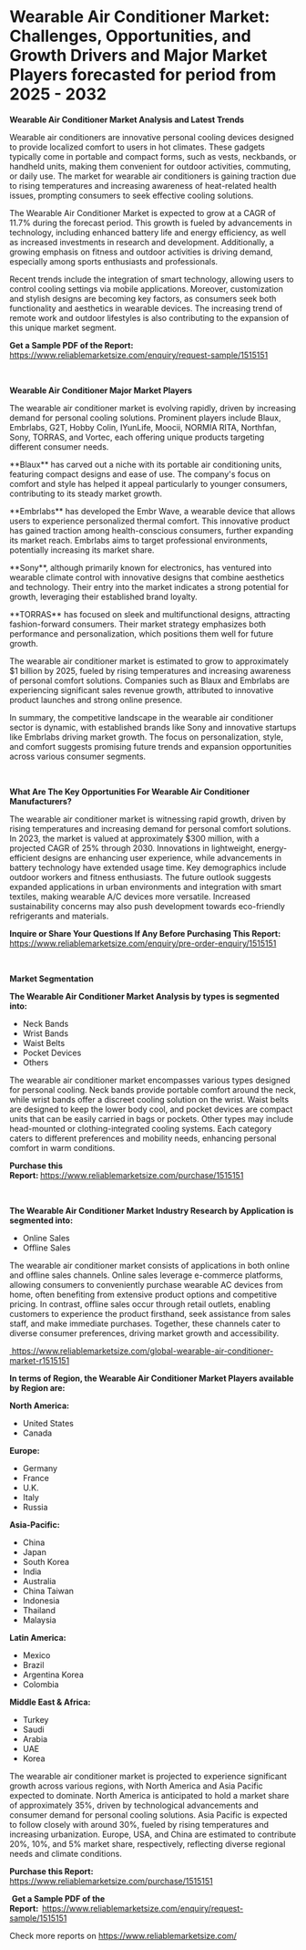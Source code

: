 <p><h1>Wearable Air Conditioner Market: Challenges, Opportunities, and Growth Drivers and Major Market Players forecasted for period from 2025 - 2032</h1></p><p><strong>Wearable Air Conditioner Market Analysis and Latest Trends</strong></p>
<p><p>Wearable air conditioners are innovative personal cooling devices designed to provide localized comfort to users in hot climates. These gadgets typically come in portable and compact forms, such as vests, neckbands, or handheld units, making them convenient for outdoor activities, commuting, or daily use. The market for wearable air conditioners is gaining traction due to rising temperatures and increasing awareness of heat-related health issues, prompting consumers to seek effective cooling solutions.</p><p>The Wearable Air Conditioner Market is expected to grow at a CAGR of 11.7% during the forecast period. This growth is fueled by advancements in technology, including enhanced battery life and energy efficiency, as well as increased investments in research and development. Additionally, a growing emphasis on fitness and outdoor activities is driving demand, especially among sports enthusiasts and professionals. </p><p>Recent trends include the integration of smart technology, allowing users to control cooling settings via mobile applications. Moreover, customization and stylish designs are becoming key factors, as consumers seek both functionality and aesthetics in wearable devices. The increasing trend of remote work and outdoor lifestyles is also contributing to the expansion of this unique market segment.</p></p>
<p><strong>Get a Sample PDF of the Report:&nbsp;</strong> <a href="https://www.reliablemarketsize.com/enquiry/request-sample/1515151?utm_campaign=1898&utm_medium=2&utm_source=Github&utm_content=ia&utm_term=08022025&utm_id=wearable-air-conditioner">https://www.reliablemarketsize.com/enquiry/request-sample/1515151</a></p>
<p>&nbsp;</p>
<p><strong>Wearable Air Conditioner Major Market Players</strong></p>
<p><p>The wearable air conditioner market is evolving rapidly, driven by increasing demand for personal cooling solutions. Prominent players include Blaux, Embrlabs, G2T, Hobby Colin, IYunLife, Moocii, NORMIA RITA, Northfan, Sony, TORRAS, and Vortec, each offering unique products targeting different consumer needs.</p><p>**Blaux** has carved out a niche with its portable air conditioning units, featuring compact designs and ease of use. The company's focus on comfort and style has helped it appeal particularly to younger consumers, contributing to its steady market growth.</p><p>**Embrlabs** has developed the Embr Wave, a wearable device that allows users to experience personalized thermal comfort. This innovative product has gained traction among health-conscious consumers, further expanding its market reach. Embrlabs aims to target professional environments, potentially increasing its market share.</p><p>**Sony**, although primarily known for electronics, has ventured into wearable climate control with innovative designs that combine aesthetics and technology. Their entry into the market indicates a strong potential for growth, leveraging their established brand loyalty.</p><p>**TORRAS** has focused on sleek and multifunctional designs, attracting fashion-forward consumers. Their market strategy emphasizes both performance and personalization, which positions them well for future growth.</p><p>The wearable air conditioner market is estimated to grow to approximately $1 billion by 2025, fueled by rising temperatures and increasing awareness of personal comfort solutions. Companies such as Blaux and Embrlabs are experiencing significant sales revenue growth, attributed to innovative product launches and strong online presence.</p><p>In summary, the competitive landscape in the wearable air conditioner sector is dynamic, with established brands like Sony and innovative startups like Embrlabs driving market growth. The focus on personalization, style, and comfort suggests promising future trends and expansion opportunities across various consumer segments.</p></p>
<p>&nbsp;</p>
<p><strong>What Are The Key Opportunities For Wearable Air Conditioner Manufacturers?</strong></p>
<p><p>The wearable air conditioner market is witnessing rapid growth, driven by rising temperatures and increasing demand for personal comfort solutions. In 2023, the market is valued at approximately $300 million, with a projected CAGR of 25% through 2030. Innovations in lightweight, energy-efficient designs are enhancing user experience, while advancements in battery technology have extended usage time. Key demographics include outdoor workers and fitness enthusiasts. The future outlook suggests expanded applications in urban environments and integration with smart textiles, making wearable A/C devices more versatile. Increased sustainability concerns may also push development towards eco-friendly refrigerants and materials.</p></p>
<p><strong>Inquire or Share Your Questions If Any Before Purchasing This Report:</strong> <a href="https://www.reliablemarketsize.com/enquiry/pre-order-enquiry/1515151?utm_campaign=1898&utm_medium=2&utm_source=Github&utm_content=ia&utm_term=08022025&utm_id=wearable-air-conditioner">https://www.reliablemarketsize.com/enquiry/pre-order-enquiry/1515151</a></p>
<p>&nbsp;</p>
<p><strong>Market Segmentation</strong></p>
<p><strong>The Wearable Air Conditioner Market Analysis by types is segmented into:</strong></p>
<p><ul><li>Neck Bands</li><li>Wrist Bands</li><li>Waist Belts</li><li>Pocket Devices</li><li>Others</li></ul></p>
<p><p>The wearable air conditioner market encompasses various types designed for personal cooling. Neck bands provide portable comfort around the neck, while wrist bands offer a discreet cooling solution on the wrist. Waist belts are designed to keep the lower body cool, and pocket devices are compact units that can be easily carried in bags or pockets. Other types may include head-mounted or clothing-integrated cooling systems. Each category caters to different preferences and mobility needs, enhancing personal comfort in warm conditions.</p></p>
<p><strong>Purchase this Report:&nbsp;</strong><a href="https://www.reliablemarketsize.com/purchase/1515151?utm_campaign=1898&utm_medium=2&utm_source=Github&utm_content=ia&utm_term=08022025&utm_id=wearable-air-conditioner">https://www.reliablemarketsize.com/purchase/1515151</a></p>
<p>&nbsp;</p>
<p><strong>The Wearable Air Conditioner Market Industry Research by Application is segmented into:</strong></p>
<p><ul><li>Online Sales</li><li>Offline Sales</li></ul></p>
<p><p>The wearable air conditioner market consists of applications in both online and offline sales channels. Online sales leverage e-commerce platforms, allowing consumers to conveniently purchase wearable AC devices from home, often benefiting from extensive product options and competitive pricing. In contrast, offline sales occur through retail outlets, enabling customers to experience the product firsthand, seek assistance from sales staff, and make immediate purchases. Together, these channels cater to diverse consumer preferences, driving market growth and accessibility.</p></p>
<p><a href="https://www.reliablemarketsize.com/global-wearable-air-conditioner-market-r1515151?utm_campaign=1898&utm_medium=2&utm_source=Github&utm_content=ia&utm_term=08022025&utm_id=wearable-air-conditioner">&nbsp;https://www.reliablemarketsize.com/global-wearable-air-conditioner-market-r1515151</a></p>
<p><strong>In terms of Region, the Wearable Air Conditioner Market Players available by Region are:</strong></p>
<p>
    <p> <strong> North America: </strong>
        <ul>
            <li>United States</li>
            <li>Canada</li>
        </ul>
        </p> 
    <p> <strong> Europe: </strong>
        <ul>
            <li>Germany</li>
            <li>France</li>
            <li>U.K.</li>
            <li>Italy</li>
            <li>Russia</li>
        </ul>
        </p> 
    <p> <strong> Asia-Pacific: </strong>
        <ul>
            <li>China</li>
            <li>Japan</li>
            <li>South Korea</li>
            <li>India</li>
            <li>Australia</li>
            <li>China Taiwan</li>
            <li>Indonesia</li>
            <li>Thailand</li>
            <li>Malaysia</li>
        </ul>
        </p> 
    <p> <strong> Latin America: </strong>
        <ul>
            <li>Mexico</li>
            <li>Brazil</li>
            <li>Argentina Korea</li>
            <li>Colombia</li>
        </ul>
        </p> 
    <p> <strong> Middle East & Africa: </strong>
        <ul>
            <li>Turkey</li>
            <li>Saudi</li>
            <li>Arabia</li>
            <li>UAE</li>
            <li>Korea</li>
        </ul>
    </p>
    </p>
<p><p>The wearable air conditioner market is projected to experience significant growth across various regions, with North America and Asia Pacific expected to dominate. North America is anticipated to hold a market share of approximately 35%, driven by technological advancements and consumer demand for personal cooling solutions. Asia Pacific is expected to follow closely with around 30%, fueled by rising temperatures and increasing urbanization. Europe, USA, and China are estimated to contribute 20%, 10%, and 5% market share, respectively, reflecting diverse regional needs and climate conditions.</p></p>
<p><strong>Purchase this Report: </strong><a href="https://www.reliablemarketsize.com/purchase/1515151?utm_campaign=1898&utm_medium=2&utm_source=Github&utm_content=ia&utm_term=08022025&utm_id=wearable-air-conditioner">https://www.reliablemarketsize.com/purchase/1515151</a></p>
<p>&nbsp;<strong>Get a Sample PDF of the Report:&nbsp;&nbsp;</strong><a href="https://www.reliablemarketsize.com/enquiry/request-sample/1515151?utm_campaign=1898&utm_medium=2&utm_source=Github&utm_content=ia&utm_term=08022025&utm_id=wearable-air-conditioner">https://www.reliablemarketsize.com/enquiry/request-sample/1515151</a></p>
<p><strong></strong></p>
<p>Check more reports on <a href="https://www.reliablemarketsize.com/?utm_campaign=1898&utm_medium=2&utm_source=Github&utm_content=ia&utm_term=08022025&utm_id=wearable-air-conditioner">https://www.reliablemarketsize.com/</a></p>